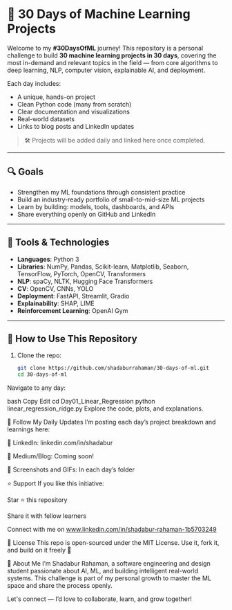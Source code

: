 # 🧠 30 Days of Machine Learning Projects

Welcome to my **#30DaysOfML** journey! This repository is a personal challenge to build **30 machine learning projects in 30 days**, covering the most in-demand and relevant topics in the field — from core algorithms to deep learning, NLP, computer vision, explainable AI, and deployment.

Each day includes:
- A unique, hands-on project
- Clean Python code (many from scratch)
- Clear documentation and visualizations
- Real-world datasets
- Links to blog posts and LinkedIn updates
> 🛠️ Projects will be added daily and linked here once completed.

---

## 🔍 Goals

- Strengthen my ML foundations through consistent practice
- Build an industry-ready portfolio of small-to-mid-size ML projects
- Learn by building: models, tools, dashboards, and APIs
- Share everything openly on GitHub and LinkedIn

---

## 🧰 Tools & Technologies

- **Languages**: Python 3  
- **Libraries**: NumPy, Pandas, Scikit-learn, Matplotlib, Seaborn, TensorFlow, PyTorch, OpenCV, Transformers  
- **NLP**: spaCy, NLTK, Hugging Face Transformers  
- **CV**: OpenCV, CNNs, YOLO  
- **Deployment**: FastAPI, Streamlit, Gradio  
- **Explainability**: SHAP, LIME  
- **Reinforcement Learning**: OpenAI Gym  

---

## 📌 How to Use This Repository

1. Clone the repo:

   ```bash
   git clone https://github.com/shadaburrahaman/30-days-of-ml.git
   cd 30-days-of-ml
Navigate to any day:

bash
Copy
Edit
cd Day01_Linear_Regression
python linear_regression_ridge.py
Explore the code, plots, and explanations.

🔗 Follow My Daily Updates
I’m posting each day’s project breakdown and learnings here:

🔗 LinkedIn: linkedin.com/in/shadabur

📝 Medium/Blog: Coming soon!

📸 Screenshots and GIFs: In each day’s folder

⭐️ Support
If you like this initiative:

Star ⭐ this repository

Share it with fellow learners

Connect with me on www.linkedin.com/in/shadabur-rahaman-1b5703249

📜 License
This repo is open-sourced under the MIT License. Use it, fork it, and build on it freely 🚀

👋 About Me
I’m Shadabur Rahaman, a software engineering and design student passionate about AI, ML, and building intelligent real-world systems. This challenge is part of my personal growth to master the ML space and share the process openly.

Let's connect — I’d love to collaborate, learn, and grow together!

